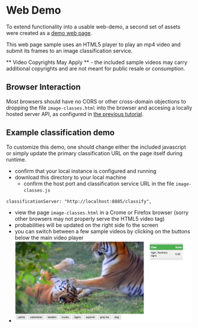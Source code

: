 # Web Demo
To extend functionality into a usable web-demo, a second set of assets were
created as a [demo web page](../../web_demo).

This web page sample uses an HTML5 player to play an mp4 video and submit its
frames to an image classification service.

** Video Copyrights May Apply ** - the included sample videos may carry
additional copyrights and are not meant for public resale or consumption.

## Browser Interaction
Most browsers should have no
CORS or other cross-domain objections to dropping the file `image-classes.html`
into the browser and accesing a locally hosted server API, as configured
in [the previous tutorial](lesson2.md).


## Example classification demo
To customize this demo, one should change either the included javascript
or simply update the primary classification URL on the page itself during runtime.

* confirm that your local instance is configured and running
* download this directory to your local machine
  * confirm the host port and classification service URL in the file `image-classes.js`
```
classificationServer: "http://localhost:8885/classify",
```
* view the page `image-classes.html` in a Crome or Firefox browser (sorry other browsers may not properly serve the HTML5 video tag)
* probabilities will be updated on the right side fo the screen
* you can switch between a few sample videos by clicking on the buttons below the main video player
* ![example web application classifying tigers video](example_running.jpg "Example web application classifying tigers video")
